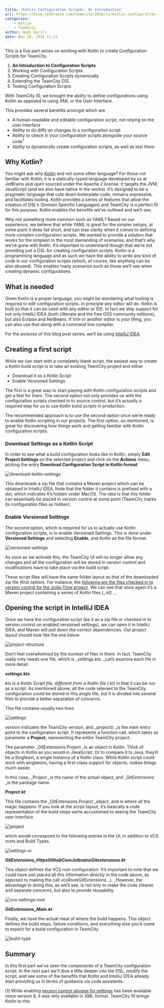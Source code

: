 ```yaml
---
title: 'Kotlin Configuration Scripts: An Introduction'
url: https://blog.jetbrains.com/teamcity/2016/11/kotlin-configuration-scripts-an-introduction/
categories:
    - Kotlin
    - TeamCity
author: Hadi Hariri
date: Nov 18, 2016 11:15
---
```

This is a five part series on working with Kotlin to create Configuration Scripts for TeamCity.

1. **An Introduction to Configuration Scripts**
2. Working with Configuration Scripts
3. Creating Configuration Scripts dynamically
4. Extending the TeamCity DSL
5. Testing Configuration Scripts

With TeamCity 10, we brought the ability to define configurations using Kotlin as opposed to using XML or the User Interface.

This provides several benefits amongst which are

* A human-readable and editable configuration script, not relying on the user interface
* Ability to do diffs on changes to a configuration script
* Ability to check in your configuration scripts alongside your source code<sup>1</sup>
* Ability to dynamically create configuration scripts, as well as test them

## Why Kotlin?

You might ask why [Kotlin](http://kotlinlang.org) and not some other language? For those not familiar with Kotlin, it is a statically-typed language developed by us at JetBrains and open sourced under the Apache 2 license. It targets the JVM, JavaScript (and we also have native in the works). It’s designed to be a pragmatic language that cuts down boilerplate code, remains expressive, and facilitates tooling. Kotlin provides a series of features that allow the creation of DSL’s (Domain Specific Languages) and TeamCity is a perfect fit for this purpose. Kotlin enables the benefits we’ve outlined and we’ll see.

Why not something more common such as YAML? Based on our experience, we believe that while YAML is great for the simpler setups, at some point it does fall short, and can lose clarity when it comes to defining more complex configuration scripts. We wanted to provide a solution that works for the simplest to the most demanding of scenarios, and that’s why we’ve gone with Kotlin. It’s important to understand though that we’re not providing just a DSL for creating configuration scripts. Kotlin is a programming language and as such we have the ability to write any kind of code in our configuration scripts (which, of course, like anything can be also abused). This enables many scenarios such as those we’ll see when creating dynamic configurations.

## What is needed

Given Kotlin is a proper language, you might be wondering what tooling is required to edit configuration scripts. In principle any editor will do. Kotlin is built so that it can be used with any editor or IDE. In fact we ship support for not only IntelliJ IDEA (both Ultimate and the free OSS community editions), but also Eclipse and NetBeans. If Vim or another editor is your thing, you can also use that along with a command line compiler.

For the purpose of this blog post series, we’ll be using [IntelliJ IDEA](https://www.jetbrains.com/idea).

## Creating a first script

While we can start with a completely blank script, the easiest way to create a Kotlin build script is to take an existing TeamCity project and either

* Download it as a Kotlin Script
* Enable Versioned Settings

The first is a great way to start playing with Kotlin configuration scripts and get a feel for them. The second option not only provides us with the configuration scripts checked in to source control, but it’s actually a required step for us to use Kotlin build scripts in production.

The recommended approach is to use the second option once we’re ready to enable Kotlin scripting in our projects. The first option, as mentioned, is great for discovering how things work and getting familiar with Kotlin configuration scripts.

### Download Settings as a Kotlin Script

In order to see what a build configuration looks like in Kotlin, simply **Edit Project Settings** on the selected project and click on the **Actions** menu, picking the entry **Download Configuration Script in Kotlin format**

![download-kotlin-settings](https://d3nmt5vlzunoa1.cloudfront.net/teamcity/files/2016/10/download-kotlin-settings.png)

This downloads a zip file that contains a Maven project which can be obtained in IntelliJ IDEA. Note that the folder it contains is prefixed with a dot, which indicates it’s hidden under MacOS. The idea is that this folder can essentially be placed in version control at some point (TeamCity marks its configuration files as hidden).

### Enable Versioned Settings

The second option, which is required for us to actually use Kotlin configuration scripts, is to enable Versioned Settings. This is done under **Versioned Settings** and selecting **Enable**, and Kotlin as the file format.

![versioned-settings](https://d3nmt5vlzunoa1.cloudfront.net/teamcity/files/2016/10/versioned-settings.png)

As soon as we activate this, the TeamCity UI will no longer allow any changes and all the configuration will be stored in version control and modifications have to take place via the build script.

These script files will have the same folder layout as that of the downloaded zip file (first option). For instance, the [following are the files checked in to version control for the Joda-Time project](https://github.com/hhariri/joda-time/tree/master/.teamcity). We can see that once again it’s a Maven project containing a series of Kotlin files (_.kt). _

## Opening the script in IntelliJ IDEA

Once we have the configuration script (be it as a zip file or checked in to version control on enabled versioned settings), we can open it in IntelliJ IDEA, and Maven will pull down the correct dependencies. Our project layout should look like the one below

![project-structure](https://d3nmt5vlzunoa1.cloudfront.net/teamcity/files/2016/10/project-structure.png)

Don’t feel overwhelmed by the number of files in there. In fact, TeamCity really only needs one file, which is _settings.kts. _Let’s examine each file in more detail.

**_settings.kts_**

_kts _is a Kotlin Script file, different from a Kotlin file (_.kt_) in that it can be run as a script. As mentioned above, all the code relevant to the TeamCity configuration could be stored in this single file, but it is divided into several files to provide a better separation of concerns.

This file contains usually two lines

![settings](https://d3nmt5vlzunoa1.cloudfront.net/teamcity/files/2016/10/settings.png)

_version_ indicates the TeamCity version, and _project() _is the main entry point to the configuration script. It represents a function call, which takes as parameter a **Project**, representing the entire TeamCity project.

The parameter _GitExtensions.Project _is an object in Kotlin. Think of objects in Kotlin as you would in JavaScript. Or to compare it to Java, they’d be a Singleton, a single instance of a Kotlin class. While Kotlin script could work with singletons, having a first-class support for objects, makes things much easier.

In this case, _Project _is the name of the actual object, and _GitExtensions _is the package name.

**_Project.kt_**

This file contains the _GitExtensions.Project _object, and is where all the magic happens. If you look at the script layout, it’s basically a code representation of the build steps we’re accustomed to seeing the TeamCity user interface

![project](https://d3nmt5vlzunoa1.cloudfront.net/teamcity/files/2016/10/project.png)

which would correspond to the following entries in the UI, in addition to VCS roots and Build Types.

![settings-ui](https://d3nmt5vlzunoa1.cloudfront.net/teamcity/files/2016/10/settings-ui.png)

**_GitExtensions_HttpsGithubComJetbrainsGitextensions.kt_**

This object defines the VCS root configuration. It’s important to note that we could have just placed all this information directly in the code above, as opposed to making the call _vcsRoot(GitExtensions_…).  _However, the advantage to doing this, as we’ll see, is not only to make the code cleaner and separate concerns, but also to provide  reusability.

![vcs-settings-root](https://d3nmt5vlzunoa1.cloudfront.net/teamcity/files/2016/10/vcs-settings-root.png)

**_GitExtensions_Main.kt_**

Finally, we have the actual meat of where the build happens. This object defines the build steps, failure conditions, and everything else you’d come to expect for a build configuration in TeamCity

![build-type](https://d3nmt5vlzunoa1.cloudfront.net/teamcity/files/2016/10/build-type.png)

## Summary

In this first part we’ve seen the components of a TeamCity configuration script. In the next part we’ll dive a little deeper into the DSL, modify the script, and see some of the benefits that Kotlin and IntelliJ IDEA already start providing us in terms of guidance via code assistants.

[1] While enabling [version control storage for settings](https://confluence.jetbrains.com/display/TCD10/Storing+Project+Settings+in+Version+Control) has been available since version 9, it was only available in XML format. TeamCity 10 brings Kotlin to this.
